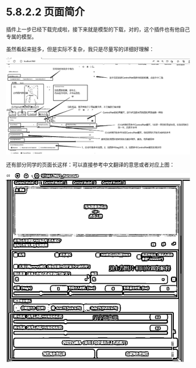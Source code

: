 # 5.8.2.2 页面简介

插件上一步已经下载完成啦，接下来就是模型的下载，对的，这个插件也有他自己专属的模型。

虽然看起来挺多，但是实际不复杂，我只是尽量写的详细好理解：

![](img/6530a04206c01111f99dd4bb7c89b8ec.png)

还有部分同学的页面长这样：可以直接参考中文翻译的意思或者对应上图：

![](img/c052dd031d76aab95ad49c0d805c143f.png)